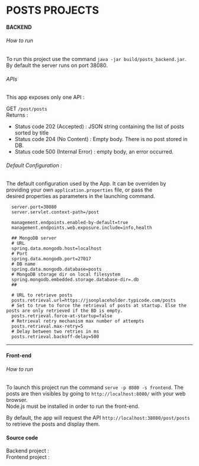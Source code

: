 # POSTS PROJECTS

#### BACKEND

###### How to run

To run this project use the command ``java -jar build/posts_backend.jar``.  
By default the server runs on port 38080. 


###### APIs

This app exposes only one API :

GET ``/post/posts``  
Returns :
- Status code 202 (Accepted) : JSON string containing the list of posts sorted by title
- Status code 204 (No Content) : Empty body. There is no post stored in DB.
- Status code 500 (Internal Error) : empty body, an error occurred.

###### Default Configuration :
The default configuration used by the App. It can be overriden by  
providing your own ``application.properties`` file, or pass the  
desired properties as parameters in the launching command.
````
  server.port=38080
  server.servlet.context-path=/post
  
  management.endpoints.enabled-by-default=true
  management.endpoints.web.exposure.include=info,health
  
  ## MongoDB server
  # URL
  spring.data.mongodb.host=localhost
  # Port
  spring.data.mongodb.port=27017
  # DB name
  spring.data.mongodb.database=posts
  # MongoDB storage dir on local filesystem
  spring.mongodb.embedded.storage.database-dir=.db
  ##

  # URL to retrieve posts
  posts.retrieval.url=https://jsonplaceholder.typicode.com/posts
  # Set to true to force the retrieval of posts at startup. Else the posts are only retrieved if the BD is empty.
  posts.retrieval.force-at-startup=false
  # Retrieval retry mechanism max number of attempts
  posts.retrieval.max-retry=5
  # Delay between two retries in ms
  posts.retrieval.backoff-delay=500 
````
---
#### Front-end
###### How to run
To launch this project run the command ``serve -p 8080 -s frontend``.
The posts are then visibles by going to ``http://localhost:8080/`` with 
your web browser.  
Node.js must be installed in order to run the front-end.

By default, the app will request the API ``http://localhost:38080/post/posts``
to retrieve the posts and display them.

#### Source code

Backend project :  
Frontend project :  

